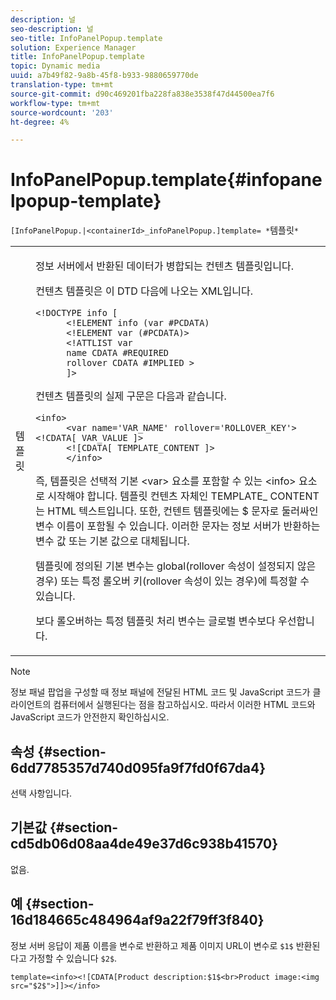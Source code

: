 ```yaml
---
description: 널
seo-description: 널
seo-title: InfoPanelPopup.template
solution: Experience Manager
title: InfoPanelPopup.template
topic: Dynamic media
uuid: a7b49f82-9a8b-45f8-b933-9880659770de
translation-type: tm+mt
source-git-commit: d90c469201fba228fa838e3538f47d44500ea7f6
workflow-type: tm+mt
source-wordcount: '203'
ht-degree: 4%

---
```



# InfoPanelPopup.template{#infopanelpopup-template}

`[InfoPanelPopup.|<containerId>_infoPanelPopup.]template= *`템플릿`*`

<table id="table_A6B1B446A7AE4A4A8B552C07EC88E518"> 
 <tbody> 
  <tr> 
   <td> <p> <span class="codeph"><span class="varname"> 템플릿</span></span> </p> </td> 
   <td> <p>정보 서버에서 반환된 데이터가 병합되는 컨텐츠 템플릿입니다. </p> <p>컨텐츠 템플릿은 이 DTD 다음에 나오는 XML입니다. </p> <p> <code>&lt;!DOCTYPE&nbsp;info&nbsp;[
      &lt;!ELEMENT&nbsp;info&nbsp;(var&nbsp;#PCDATA)
      &lt;!ELEMENT&nbsp;var&nbsp;(#PCDATA)&gt;
      &lt;!ATTLIST&nbsp;var&nbsp;
      name&nbsp;CDATA&nbsp;#REQUIRED
      rollover&nbsp;CDATA&nbsp;#IMPLIED&nbsp;&gt;
      ]&gt;</code> </p> <p>컨텐츠 템플릿의 실제 구문은 다음과 같습니다. </p> <p> <code>&lt;info&gt;
      &lt;var&nbsp;name='VAR_NAME'&nbsp;rollover='ROLLOVER_KEY'&gt;&lt;!CDATA[&nbsp;VAR_VALUE&nbsp;]&gt;
      &lt;![CDATA[&nbsp;TEMPLATE_CONTENT&nbsp;]&gt;
      &lt;/info&gt;</code> </p> <p>즉, 템플릿은 선택적 기본 &lt;var&gt; <span class="codeph"> 요소를 포함할 수 있는</span> &lt;info&gt; <span class="codeph"> 요소로 시작해야</span> 합니다. 템플릿 컨텐츠 자체인 TEMPLATE_ <span class="codeph"> CONTENT는</span> HTML 텍스트입니다. 또한, 컨텐트 템플릿에는 $ <span class="codeph"> 문자로 둘러싸인 변수 이름이 포함될 수</span> 있습니다. 이러한 문자는 정보 서버가 반환하는 변수 값 또는 기본 값으로 대체됩니다. </p> <p>템플릿에 정의된 기본 변수는 global(rollover 속성이 설정되지 않은 경우) 또는 특정 롤오버 키(rollover 속성이 있는 경우)에 특정할 수 있습니다. </p> <p>보다 롤오버하는 특정 템플릿 처리 변수는 글로벌 변수보다 우선합니다. </p> </td> 
  </tr> 
 </tbody> 
</table>

>[!NOTE]
>
>정보 패널 팝업을 구성할 때 정보 패널에 전달된 HTML 코드 및 JavaScript 코드가 클라이언트의 컴퓨터에서 실행된다는 점을 참고하십시오. 따라서 이러한 HTML 코드와 JavaScript 코드가 안전한지 확인하십시오.

## 속성 {#section-6dd7785357d740d095fa9f7fd0f67da4}

선택 사항입니다.

## 기본값 {#section-cd5db06d08aa4de49e37d6c938b41570}

없음.

## 예 {#section-16d184665c484964af9a22f79ff3f840}

정보 서버 응답이 제품 이름을 변수로 반환하고 제품 이미지 URL이 변수로 `$1$` 반환된다고 가정할 수 있습니다 `$2$`.

`template=<info><![CDATA[Product description:$1$<br>Product image:<img src="$2$">]]></info>`
